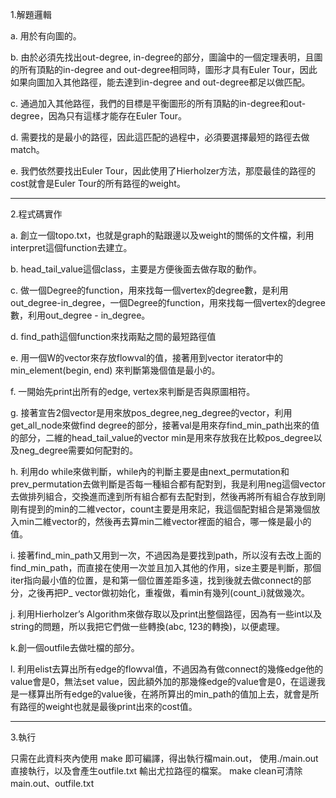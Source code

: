 1.解題邏輯

a.  用於有向圖的。

b.  由於必須先找出out-degree, in-degree的部分，圖論中的一個定理表明，且圖的所有頂點的in-degree and out-degree相同時，圖形才具有Euler Tour，因此如果向圖加入其他路徑，能去達到in-degree and out-degree都足以做匹配。

c.  通過加入其他路徑，我們的目標是平衡圖形的所有頂點的in-degree和out-degree，因為只有這樣才能存在Euler Tour。

d.  需要找的是最小的路徑，因此這匹配的過程中，必須要選擇最短的路徑去做match。

e.  我們依然要找出Euler Tour，因此使用了Hierholzer方法，那麼最佳的路徑的cost就會是Euler Tour的所有路徑的weight。

---------------------------------------------------------------------------------------------------------------------------------------
2.程式碼實作

a.  創立一個topo.txt，也就是graph的點跟邊以及weight的關係的文件檔，利用interpret這個function去建立。

b.  head_tail_value這個class，主要是方便後面去做存取的動作。

c.  做一個Degree的function，用來找每一個vertex的degree數，是利用out_degree-in_degree，一個Degree的function，用來找每一個vertex的degree數，利用out_degree - in_degree。

d.  find_path這個function來找兩點之間的最短路徑值

e.  用一個W的vector來存放flowval的值，接著用到vector iterator中的min_element(begin, end) 來判斷第幾個值是最小的。

f.  一開始先print出所有的edge, vertex來判斷是否與原圖相符。

g.  接著宣告2個vector<string>是用來放pos_degree,neg_degree的vector，利用get_all_node來做find degree的部分，接著val是用來存find_min_path出來的值的部分，二維的head_tail_value的vector min是用來存放我在比較pos_degree以及neg_degree需要如何配對的。
  
h.  利用do while來做判斷，while內的判斷主要是由next_permutation和prev_permutation去做判斷是否每一種組合都有配對到，我是利用neg這個vector去做排列組合，交換進而達到所有組合都有去配對到，然後再將所有組合存放到剛剛有提到的min的二維vector，count主要是用來記，我這個配對組合是第幾個放入min二維vector的，然後再去算min二維vector裡面的組合，哪一條是最小的值。

i.  接著find_min_path又用到一次，不過因為是要找到path，所以沒有去改上面的find_min_path，而直接在使用一次並且加入其他的作用，size主要是判斷，那個iter指向最小值的位置，是和第一個位置差距多遠，找到後就去做connect的部分，之後再把P_ vector做初始化，重複做，看min有幾列(count_i)就做幾次。

j.  利用Hierholzer’s Algorithm來做存取以及print出整個路徑，因為有一些int以及string的問題，所以我把它們做一些轉換(abc, 123的轉換)，以便處理。

k.創一個outfile去做吐檔的部分。

l.  利用elist去算出所有edge的flowval值，不過因為有做connect的幾條edge他的value會是0，無法set value，因此額外加的那幾條edge的value會是0，在這邊我是一樣算出所有edge的value後，在將所算出的min_path的值加上去，就會是所有路徑的weight也就是最後print出來的cost值。

---------------------------------------------------------------------------------------------------------------------------------------
3.執行

只需在此資料夾內使用 make 即可編譯，得出執行檔main.out， 使用./main.out 直接執行，以及會產生outfile.txt
輸出尤拉路徑的檔案。
make clean可清除main.out、outfile.txt
